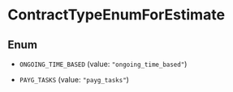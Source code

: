 

# ContractTypeEnumForEstimate

## Enum


* `ONGOING_TIME_BASED` (value: `"ongoing_time_based"`)

* `PAYG_TASKS` (value: `"payg_tasks"`)



